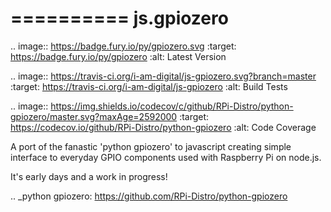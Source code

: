 ==========
js.gpiozero
==========

.. image:: https://badge.fury.io/py/gpiozero.svg
    :target: https://badge.fury.io/py/gpiozero
    :alt: Latest Version

.. image:: https://travis-ci.org/i-am-digital/js-gpiozero.svg?branch=master
    :target: https://travis-ci.org/i-am-digital/js-gpiozero
    :alt: Build Tests

.. image:: https://img.shields.io/codecov/c/github/RPi-Distro/python-gpiozero/master.svg?maxAge=2592000
    :target: https://codecov.io/github/RPi-Distro/python-gpiozero
    :alt: Code Coverage

A port of the fanastic 'python gpiozero' to javascript creating simple interface to everyday GPIO components used with Raspberry Pi on node.js.

It's early days and a work in progress!

.. _python gpiozero: https://github.com/RPi-Distro/python-gpiozero
